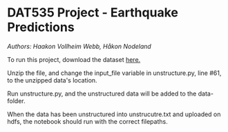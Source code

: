 # DAT535 Project - Earthquake Predictions

*Authors: Haakon Vollheim Webb, Håkon Nodeland*

To run this project, download the dataset [here.](https://www.kaggle.com/datasets/alessandrolobello/the-ultimate-earthquake-dataset-from-1990-2023)

Unzip the file, and change the input_file variable in unstructure.py, line #61, to the unzipped data's location.

Run unstructure.py, and the unstructured data will be added to the data-folder.



When the data has been unstructured into unstrucutre.txt and uploaded on hdfs, the notebook should run with the correct filepaths.
